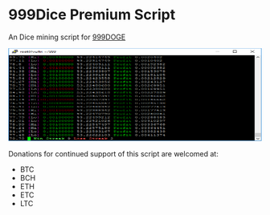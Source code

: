 # 999Dice Premium Script
An Dice mining script for [999DOGE]( https://www.999doge.com/?319436992)

<p align="center">
  <img src="preview.png" alt="preview"
       width="555" height="185">
</p>

Donations for continued support of this script are welcomed at:

* BTC 
* BCH 
* ETH 
* ETC 
* LTC 
